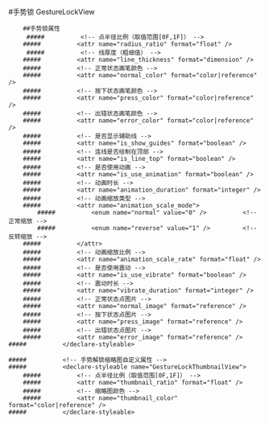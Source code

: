 #手势锁 GestureLockView

        ##手势锁属性
         #####          <!-- 点半径比例（取值范围[0F,1F]） -->
        #####          <attr name="radius_ratio" format="float" />
         #####          <!-- 线厚度（粗细值） -->
        #####          <attr name="line_thickness" format="dimension" />
        #####          <!-- 正常状态画笔颜色 -->
        #####          <attr name="normal_color" format="color|reference" />
        #####          <!-- 按下状态画笔颜色 -->
        #####          <attr name="press_color" format="color|reference" />
        #####          <!-- 出错状态画笔颜色 -->
        #####          <attr name="error_color" format="color|reference" />
        #####          <!-- 是否显示辅助线 -->
        #####          <attr name="is_show_guides" format="boolean" />
        #####          <!-- 连线是否绘制在顶部 -->
        #####          <attr name="is_line_top" format="boolean" />
        #####          <!-- 是否使用动画 -->
        #####          <attr name="is_use_animation" format="boolean" />
        #####          <!-- 动画时长 -->
        #####          <attr name="animation_duration" format="integer" />
        #####          <!-- 动画缩放类型 -->
        #####          <attr name="animation_scale_mode">
            #####          <enum name="normal" value="0" />          <!-- 正常缩放 -->
            #####          <enum name="reverse" value="1" />         <!-- 反转缩放 -->
        #####          </attr>
        #####          <!-- 动画缩放比例 -->
        #####          <attr name="animation_scale_rate" format="float" />
        #####          <!-- 是否使用震动 -->
        #####          <attr name="is_use_vibrate" format="boolean" />
        #####          <!-- 震动时长 -->
        #####          <attr name="vibrate_duration" format="integer" />
        #####          <!-- 正常状态点图片 -->
        #####          <attr name="normal_image" format="reference" />
        #####          <!-- 按下状态点图片 -->
        #####          <attr name="press_image" format="reference" />
        #####          <!-- 出错状态点图片 -->
        #####          <attr name="error_image" format="reference" />
    #####          </declare-styleable>

    #####          <!-- 手势解锁缩略图自定义属性 -->
    #####          <declare-styleable name="GestureLockThumbnailView">
        #####          <!-- 点半径比例（取值范围[0F,1F]） -->
        #####          <attr name="thumbnail_ratio" format="float" />
        #####          <!-- 缩略图颜色 -->
        #####          <attr name="thumbnail_color" format="color|reference" />
    #####          </declare-styleable>
